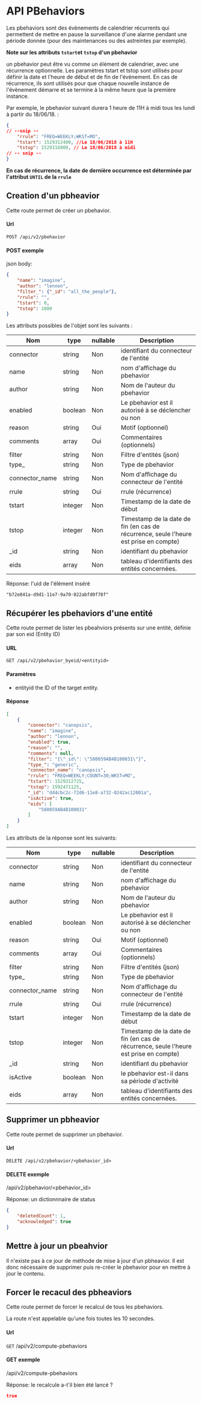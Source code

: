 # API PBehaviors

Les pbehaviors sont des évènements de calendrier récurrents qui permettent de mettre en pause la surveillance d'une alarme pendant une période donnée (pour des maintenances ou des astreintes par exemple). 


**Note sur les attributs `tstart`et `tstop` d'un pbehavior**

un pbehavior peut être vu comme un élément de calendrier, avec une récurrence optionnelle. Les  paramètres tstart et tstop sont utilisés pour définir la date et l'heure de début et de fin de l'évènement. En cas de récurrence, ils sont utilisés pour que chaque nouvelle instance de l'évènement démarre et se termine à la même heure que la première instance. 

Par exemple, le pbehavior suivant durera 1 heure de 11H à midi tous les lundi à partir du 18/06/18. : 

```json
{
// --snip --
	"rrule": "FREQ=WEEKLY;WKST=MO",
	"tstart": 1529312400, //Le 18/06/2018 à 11H
    "tstop": 1529316000, // Le 18/06/2018 à midi
// -- snip --
}
```

**En cas de récurrence, la date de dernière occurrence est déterminée par l'attribut `UNTIL` de la `rrule`**


## Creation d'un pbheavior

Cette route permet de créer un pbehavior.

#### Url

  `POST /api/v2/pbehavior`

#### POST exemple

json body:

```json
{
    "name": "imagine",
    "author": "lennon",
    "filter_": {"_id": "all_the_people"},
    "rrule": "",
    "tstart": 0,
    "tstop": 1000
}
```

Les attributs possibles de l'objet sont les suivants : 


| Nom            | type    | nullable | Description                                                                           |
|----------------|---------|----------|---------------------------------------------------------------------------------------|
| connector      | string  | Non      | identifiant du connecteur de l'entité                                                 |
| name           | string  | Non      | nom d'affichage du pbehavior                                                          |
| author         | string  | Non      | Nom de l'auteur du pbehavior                                                          |
| enabled        | boolean | Non      | Le pbehavior est il autorisé à se déclencher ou non                                   |
| reason         | string  | Oui      | Motif (optionnel)                                                                     |
| comments       | array   | Oui      | Commentaires (optionnels)                                                             |
| filter         | string  | Non      | Filtre d'entités (json)                                                               |
| type_          | string  | Non      | Type de pbehavior                                                                     |
| connector_name | string  | Non      | Nom d'affichage du connecteur de l'entité                                             |
| rrule          | string  | Oui      | rrule (récurrence)                                                                    |
| tstart         | integer | Non      | Timestamp de la date de début                                                         |
| tstop          | integer | Non      | Timestamp de la date de fin (en cas de récurrence, seule l'heure est prise en compte) |
| _id            | string  | Non      | identifiant du pbehavior                                                              |
| eids           | array   | Non      | tableau d'identifiants des entités concernées.                                        |

Réponse: l'uid de l'élément inséré

```{json}
"b72e841a-d9d1-11e7-9a70-022abfd0f78f"
```

## Récupérer les pbehaviors d'une entité

Cette route permet de lister les pbeahviors présents sur une entité, définie par son eid (Entity ID)

#### URL 
`GET /api/v2/pbehavior_byeid/<entityid>`

#### Paramètres
* entityid <string> the ID of the target entity.


#### Réponse

```json
[
    {
        "connector": "canopsis",
        "name": "imagine",
        "author": "lennon",
        "enabled": true,
        "reason": "",
        "comments": null,
        "filter": "{\"_id\": \"580059AB4B100031\"}",
        "type_": "generic",
        "connector_name": "canopsis",
        "rrule": "FREQ=WEEKLY;COUNT=30;WKST=MO",
        "tstart": 1529312725,
        "tstop": 1592471125,
        "_id": "dd4cbc2c-72d6-11e8-a732-0242ac12001a",
        "isActive": true,
        "eids": [
            "580059AB4B100031"
        ]
    }
]
```

Les attributs de la réponse sont les suivants: 

| Nom            | type    | nullable | Description                                                                           |
|----------------|---------|----------|---------------------------------------------------------------------------------------|
| connector      | string  | Non      | identifiant du connecteur de l'entité                                                 |
| name           | string  | Non      | nom d'affichage du pbehavior                                                          |
| author         | string  | Non      | Nom de l'auteur du pbehavior                                                          |
| enabled        | boolean | Non      | Le pbehavior est il autorisé à se déclencher ou non                                   |
| reason         | string  | Oui      | Motif (optionnel)                                                                     |
| comments       | array   | Oui      | Commentaires (optionnels)                                                             |
| filter         | string  | Non      | Filtre d'entités (json)                                                               |
| type_          | string  | Non      | Type de pbehavior                                                                     |
| connector_name | string  | Non      | Nom d'affichage du connecteur de l'entité                                             |
| rrule          | string  | Oui      | rrule (récurrence)                                                                    |
| tstart         | integer | Non      | Timestamp de la date de début                                                         |
| tstop          | integer | Non      | Timestamp de la date de fin (en cas de récurrence, seule l'heure est prise en compte) |
| _id            | string  | Non      | identifiant du pbehavior                                                              |
| isActive       | boolean | Non      | le pbehavior est-il dans sa période d'activité                                        |
| eids           | array   | Non      | tableau d'identifiants des entités concernées.                                        |



## Supprimer un pbheavior

Cette route permet de supprimer un pbehavior.

#### Url

  `DELETE /api/v2/pbehavior/<pbehavior_id>`

#### DELETE exemple

/api/v2/pbehavior/<pbehavior_id>

Réponse: un dictionnnaire de status

```json
{
    "deletedCount": 1,
    "acknowledged": true
}
```


## Mettre à jour un pbeahvior

Il n'existe pas à ce jour de méthode de mise à jour d'un pbheavior. Il est donc nécessaire de supprimer puis re-créer le pbehavior pour en mettre à jour le contenu.

## Forcer le recacul des pbheaviors

Cette route permet de forcer le recalcul de tous les pbehaviors.

La route n'est appelable qu'une fois toutes les 10 secondes.

#### Url

  `GET` /api/v2/compute-pbehaviors

#### GET exemple

/api/v2/compute-pbehaviors

Réponse: le recalcule a-t'il bien été lancé ?

```json
true
```
